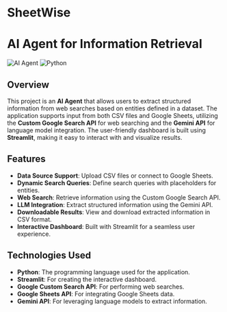 # SheetWise
# AI Agent for Information Retrieval

![AI Agent](https://img.shields.io/badge/Streamlit-1.0.0-brightgreen) ![Python](https://img.shields.io/badge/Python-3.8%2B-blue)

## Overview

This project is an **AI Agent** that allows users to extract structured information from web searches based on entities defined in a dataset. The application supports input from both CSV files and Google Sheets, utilizing the **Custom Google Search API** for web searching and the **Gemini API** for language model integration. The user-friendly dashboard is built using **Streamlit**, making it easy to interact with and visualize results.

## Features

- **Data Source Support**: Upload CSV files or connect to Google Sheets.
- **Dynamic Search Queries**: Define search queries with placeholders for entities.
- **Web Search**: Retrieve information using the Custom Google Search API.
- **LLM Integration**: Extract structured information using the Gemini API.
- **Downloadable Results**: View and download extracted information in CSV format.
- **Interactive Dashboard**: Built with Streamlit for a seamless user experience.

## Technologies Used

- **Python**: The programming language used for the application.
- **Streamlit**: For creating the interactive dashboard.
- **Google Custom Search API**: For performing web searches.
- **Google Sheets API**: For integrating Google Sheets data.
- **Gemini API**: For leveraging language models to extract information.

